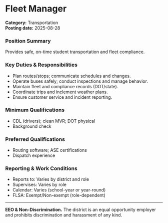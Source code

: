 # Fleet Manager

**Category:** Transportation  
**Posting date:** 2025-08-28

### Position Summary

Provides safe, on-time student transportation and fleet compliance.

### Key Duties & Responsibilities
- Plan routes/stops; communicate schedules and changes.
- Operate buses safely; conduct inspections and manage behavior.
- Maintain fleet and compliance records (DOT/state).
- Coordinate trips and inclement weather plans.
- Ensure customer service and incident reporting.

### Minimum Qualifications
- CDL (drivers); clean MVR; DOT physical
- Background check

### Preferred Qualifications
- Routing software; ASE certifications
- Dispatch experience

### Reporting & Work Conditions
- Reports to: Varies by district and role
- Supervises: Varies by role
- Calendar: Varies (school-year or year-round)
- FLSA: Exempt/Non-exempt (role-dependent)

---
**EEO & Non-Discrimination.** The district is an equal opportunity employer and prohibits discrimination and harassment of any kind.
